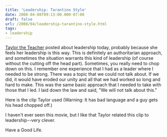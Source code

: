 ```yaml
---
title: 'Leadership: Tarantino Style'
date: 2008-04-08T09:13:00.000-07:00
draft: false
url: /2008/04/leadership-tarantino-style.html
tags: 
- leadership
---
```


[Taylor the Teacher](http://www.taylortheteacher.com/2008/04/07/collecting-heads/) posted about leadership today, probably because she feels her leadership is this way. This is definitely an authoritarian approach, and sometimes the situation warrants this kind of leadership (of course without the cutting off the head part). Sometimes, you really need to chop down on this. I remember one experience that I had as a leader where I needed to be strong. There was a topic that we could not talk about. If we did, it would have eroded our unity and all that we had worked so long and hard to make. This was the same basic approach that I needed to take with those that I led. I laid down the law and said, "We will not talk about this."  
  
Here is the clip Taylor used (Warning: It has bad language and a guy gets his head chopped off.)  
  
  
  
I haven't ever seen this movie, but I like that Taylor related this clip to leadership--very clever.  
  
Have a Good Life.